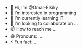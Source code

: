- 👋 Hi, I’m @Omar-Elkiky
- 👀 I’m interested in programming
- 🌱 I’m currently learning IT
- 💞️ I’m looking to collaborate on ...
- 📫 How to reach me ...
- 😄 Pronouns: ...
- ⚡ Fun fact: ...

<!---
Omar-Elkiky/Omar-Elkiky is a ✨ special ✨ repository because its `README.md` (this file) appears on your GitHub profile.
You can click the Preview link to take a look at your changes.
--->
